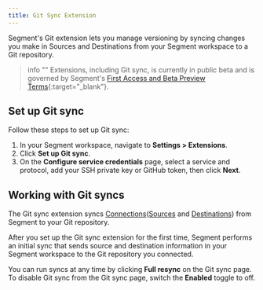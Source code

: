 ```yaml
---
title: Git Sync Extension
---
```


Segment's Git extension lets you manage versioning by syncing changes you make in Sources and Destinations from your Segment workspace to a Git repository.

> info ""
> Extensions, including Git sync, is currently in public beta and is governed by Segment's [First Access and Beta Preview Terms](https://www.twilio.com/en-us/legal/tos){:target="_blank"}.

## Set up Git sync

Follow these steps to set up Git sync:

1. In your Segment workspace, navigate to **Settings > Extensions**.
2. Click **Set up Git sync**.
3. On the **Configure service credentials** page, select a service and protocol, add your SSH private key or GitHub token, then click **Next**.

## Working with Git syncs

The Git sync extension syncs [Connections](/docs/connections/)([Sources](/docs/connections/sources/) and [Destinations](/docs/connections/destinations/)) from Segment to your Git repository. 

After you set up the Git sync extension for the first time, Segment performs an initial sync that sends source and destination information in your Segment workspace to the Git repository you connected. 

You can run syncs at any time by clicking **Full resync** on the Git sync page. To disable Git sync from the Git sync page, switch the **Enabled** toggle to off.